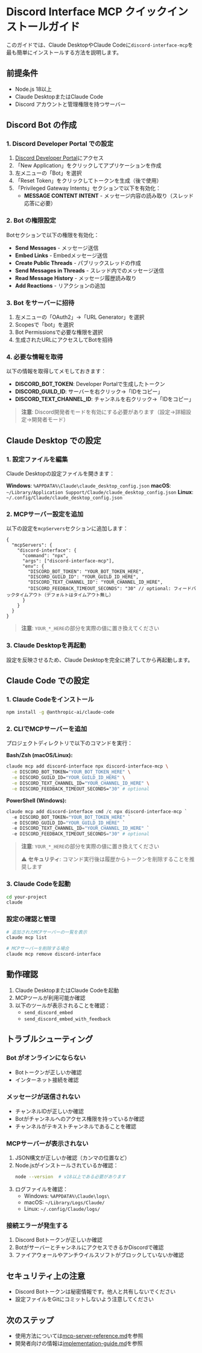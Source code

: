 # Discord Interface MCP クイックインストールガイド

このガイドでは、Claude DesktopやClaude Codeに`discord-interface-mcp`を最も簡単にインストールする方法を説明します。

## 前提条件

- Node.js 18以上
- Claude DesktopまたはClaude Code
- Discord アカウントと管理権限を持つサーバー

## Discord Bot の作成

### 1. Discord Developer Portal での設定

1. [Discord Developer Portal](https://discord.com/developers/applications)にアクセス
2. 「New Application」をクリックしてアプリケーションを作成
3. 左メニューの「Bot」を選択
4. 「Reset Token」をクリックしてトークンを生成（後で使用）
5. 「Privileged Gateway Intents」セクションで以下を有効化：
   - **MESSAGE CONTENT INTENT** - メッセージ内容の読み取り（スレッド応答に必要）

### 2. Bot の権限設定

Botセクションで以下の権限を有効化：
- **Send Messages** - メッセージ送信
- **Embed Links** - Embedメッセージ送信
- **Create Public Threads** - パブリックスレッドの作成
- **Send Messages in Threads** - スレッド内でのメッセージ送信
- **Read Message History** - メッセージ履歴読み取り
- **Add Reactions** - リアクションの追加

### 3. Bot をサーバーに招待

1. 左メニューの「OAuth2」→「URL Generator」を選択
2. Scopesで「bot」を選択
3. Bot Permissionsで必要な権限を選択
4. 生成されたURLにアクセスしてBotを招待

### 4. 必要な情報を取得

以下の情報を取得してメモしておきます：

- **DISCORD_BOT_TOKEN**: Developer Portalで生成したトークン
- **DISCORD_GUILD_ID**: サーバーを右クリック→「IDをコピー」
- **DISCORD_TEXT_CHANNEL_ID**: チャンネルを右クリック→「IDをコピー」

> **注意**: Discord開発者モードを有効にする必要があります（設定→詳細設定→開発者モード）

## Claude Desktop での設定

### 1. 設定ファイルを編集

Claude Desktopの設定ファイルを開きます：

**Windows**: `%APPDATA%\Claude\claude_desktop_config.json`
**macOS**: `~/Library/Application Support/Claude/claude_desktop_config.json`
**Linux**: `~/.config/Claude/claude_desktop_config.json`

### 2. MCPサーバー設定を追加

以下の設定を`mcpServers`セクションに追加します：

```jsonc
{
  "mcpServers": {
    "discord-interface": {
      "command": "npx",
      "args": ["discord-interface-mcp"],
      "env": {
        "DISCORD_BOT_TOKEN": "YOUR_BOT_TOKEN_HERE",
        "DISCORD_GUILD_ID": "YOUR_GUILD_ID_HERE",
        "DISCORD_TEXT_CHANNEL_ID": "YOUR_CHANNEL_ID_HERE",
        "DISCORD_FEEDBACK_TIMEOUT_SECONDS": "30" // optional: フィードバックタイムアウト（デフォルトはタイムアウト無し）
      }
    }
  }
}
```

> **注意**: `YOUR_*_HERE`の部分を実際の値に置き換えてください

### 3. Claude Desktopを再起動

設定を反映させるため、Claude Desktopを完全に終了してから再起動します。

## Claude Code での設定

### 1. Claude Codeをインストール

```bash
npm install -g @anthropic-ai/claude-code
```

### 2. CLIでMCPサーバーを追加

プロジェクトディレクトリで以下のコマンドを実行：

**Bash/Zsh (macOS/Linux):**
```bash
claude mcp add discord-interface npx discord-interface-mcp \
  -e DISCORD_BOT_TOKEN="YOUR_BOT_TOKEN_HERE" \
  -e DISCORD_GUILD_ID="YOUR_GUILD_ID_HERE" \
  -e DISCORD_TEXT_CHANNEL_ID="YOUR_CHANNEL_ID_HERE" \
  -e DISCORD_FEEDBACK_TIMEOUT_SECONDS="30" # optional
```

**PowerShell (Windows):**
```powershell
claude mcp add discord-interface cmd /c npx discord-interface-mcp `
  -e DISCORD_BOT_TOKEN="YOUR_BOT_TOKEN_HERE" `
  -e DISCORD_GUILD_ID="YOUR_GUILD_ID_HERE" `
  -e DISCORD_TEXT_CHANNEL_ID="YOUR_CHANNEL_ID_HERE" `
  -e DISCORD_FEEDBACK_TIMEOUT_SECONDS="30" # optional
```

> **注意**: `YOUR_*_HERE`の部分を実際の値に置き換えてください
> 
> ⚠️ **セキュリティ**: コマンド実行後は履歴からトークンを削除することを推奨します

### 3. Claude Codeを起動

```bash
cd your-project
claude
```

### 設定の確認と管理

```bash
# 追加されたMCPサーバーの一覧を表示
claude mcp list

# MCPサーバーを削除する場合
claude mcp remove discord-interface
```


## 動作確認

1. Claude DesktopまたはClaude Codeを起動
2. MCPツールが利用可能か確認
3. 以下のツールが表示されることを確認：
   - `send_discord_embed`
   - `send_discord_embed_with_feedback`

## トラブルシューティング

### Bot がオンラインにならない
- Botトークンが正しいか確認
- インターネット接続を確認

### メッセージが送信されない
- チャンネルIDが正しいか確認
- Botがチャンネルへのアクセス権限を持っているか確認
- チャンネルがテキストチャンネルであることを確認

### MCPサーバーが表示されない

1. JSON構文が正しいか確認（カンマの位置など）
2. Node.jsがインストールされているか確認：
   ```bash
   node --version  # v18以上である必要があります
   ```
3. ログファイルを確認：
   - Windows: `%APPDATA%\Claude\logs\`
   - macOS: `~/Library/Logs/Claude/`
   - Linux: `~/.config/Claude/logs/`

### 接続エラーが発生する

1. Discord Botトークンが正しいか確認
2. BotがサーバーとチャンネルにアクセスできるかDiscordで確認
3. ファイアウォールやアンチウイルスソフトがブロックしていないか確認

## セキュリティ上の注意

- Discord Botトークンは秘密情報です。他人と共有しないでください
- 設定ファイルをGitにコミットしないよう注意してください

## 次のステップ

- 使用方法については[mcp-server-reference.md](./mcp-server-reference.md)を参照
- 開発者向けの情報は[implementation-guide.md](./implementation-guide.md)を参照
